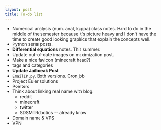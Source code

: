 ```yaml
---
layout: post
title: To-do list
---
```


* Numerical analysis (num. anal, kappa) class notes. Hard to do in the middle of the semester because it's picture heavy and I don't have the time to create good looking graphics that explain the concepts well.
* Python serial posts.
* **Differential equations** notes. This summer.
* Update out-of-date images on maximization post.
* Make a nice favicon (minecraft head?)
* tags and categories
* **Update Jailbreak Post**
* `EmailIP.py`. Both versions. Cron job
* Project Euler solutions
* Pointers
* Think about linking real name with blog.
    * reddit
    * minecraft
    * twitter
    * SDSMTRobotics -- already know
* Domain name & VPS
* VPN
